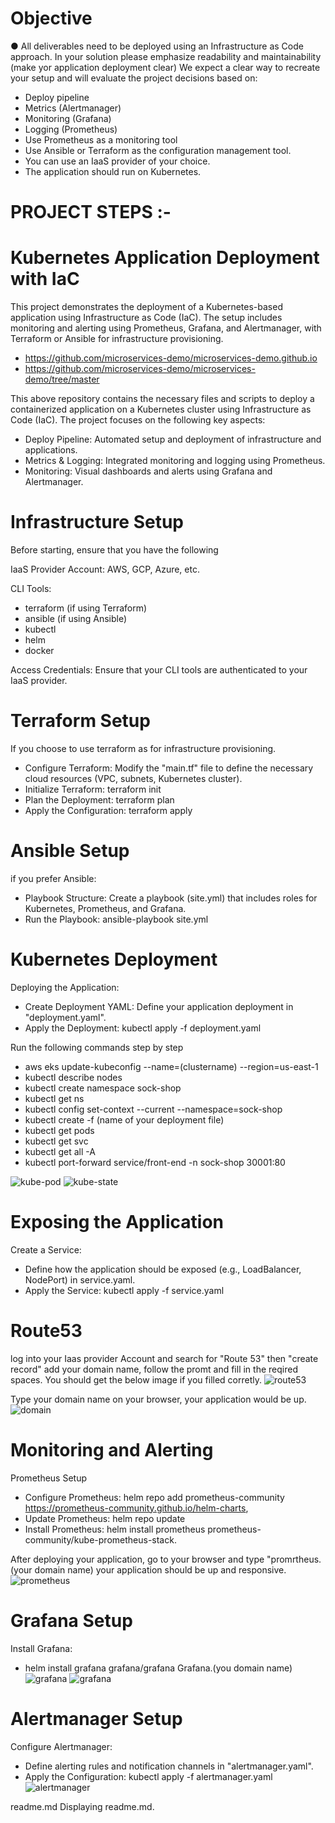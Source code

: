 # Objective

● All deliverables need to be deployed using an Infrastructure as Code approach.
In your solution please emphasize readability and maintainability (make yor
application deployment clear)
We expect a clear way to recreate your setup and will evaluate the project decisions
based on:
- Deploy pipeline
- Metrics (Alertmanager)
- Monitoring (Grafana)
- Logging (Prometheus)
- Use Prometheus as a monitoring tool
- Use Ansible or Terraform as the configuration management tool.
- You can use an IaaS provider of your choice.
- The application should run on Kubernetes.

# PROJECT STEPS :-

# Kubernetes Application Deployment with IaC
This project demonstrates the deployment of a Kubernetes-based application using Infrastructure as Code (IaC). The setup includes monitoring and alerting using Prometheus, Grafana, and Alertmanager, with Terraform or Ansible for infrastructure provisioning. 

- https://github.com/microservices-demo/microservices-demo.github.io
- https://github.com/microservices-demo/microservices-demo/tree/master

This above repository contains the necessary files and scripts to deploy a containerized application on a Kubernetes cluster using Infrastructure as Code (IaC). The project focuses on the following key aspects:

- Deploy Pipeline: Automated setup and deployment of infrastructure and applications.
- Metrics & Logging: Integrated monitoring and logging using Prometheus.
- Monitoring: Visual dashboards and alerts using Grafana and Alertmanager.

# Infrastructure Setup
Before starting, ensure that you have the following

IaaS Provider Account: AWS, GCP, Azure, etc.

CLI Tools:
- terraform (if using Terraform)
- ansible (if using Ansible)
- kubectl
- helm
- docker

Access Credentials: Ensure that your CLI tools are authenticated to your IaaS provider.

# Terraform Setup
If you choose to use terraform as for infrastructure provisioning.

* Configure Terraform: Modify the "main.tf" file to define the necessary cloud resources (VPC, subnets, Kubernetes cluster). 
* Initialize Terraform: terraform init
* Plan the Deployment: terraform plan
* Apply the Configuration: terraform apply

# Ansible Setup
if you prefer Ansible:

* Playbook Structure: Create a playbook (site.yml) that includes roles for Kubernetes, Prometheus, and Grafana.
* Run the Playbook: ansible-playbook site.yml

# Kubernetes Deployment
Deploying the Application: 
* Create Deployment YAML: Define your application deployment in "deployment.yaml".
* Apply the Deployment: kubectl apply -f deployment.yaml

Run the following commands step by step
* aws eks update-kubeconfig --name=(clustername) --region=us-east-1
* kubectl describe nodes
* kubectl create namespace sock-shop
* kubectl get ns
* kubectl config set-context --current --namespace=sock-shop
* kubectl create -f (name of your deployment file)
* kubectl get pods
* kubectl get svc
* kubectl get all -A
* kubectl port-forward service/front-end -n sock-shop 30001:80

![kube-pod](./images/kubernetes%20pod.jpeg)
![kube-state](./images/kube-state.jpeg) 

# Exposing the Application
Create a Service:

* Define how the application should be exposed (e.g., LoadBalancer, NodePort) in service.yaml.
* Apply the Service: kubectl apply -f service.yaml

# Route53 
log into your Iaas provider Account and search for "Route 53" then "create record" add your domain name, follow the promt and fill in the reqired spaces. You should get the below image if you filled corretly.
![route53](./images/route53.PNG)

Type your domain name on your browser, your application would be up.
![domain](./images/www.PNG)

# Monitoring and Alerting
Prometheus Setup
* Configure Prometheus: helm repo add prometheus-community https://prometheus-community.github.io/helm-charts, 
* Update Prometheus: helm repo update
* Install Prometheus: helm install prometheus prometheus-community/kube-prometheus-stack.

After deploying your application, go to your browser and type "promrtheus.(your domain name) your application should be up and responsive.
![prometheus](./images/prometheus.PNG)

# Grafana Setup
Install Grafana:
* helm install grafana grafana/grafana
Grafana.(you domain name) 
![grafana](./images/grafana.PNG)
![grafana](./images/Grafana.jpeg)

# Alertmanager Setup
Configure Alertmanager:

* Define alerting rules and notification channels in "alertmanager.yaml".
* Apply the Configuration: kubectl apply -f alertmanager.yaml
![alertmanager](./images/alertmanager.jpeg)

readme.md
Displaying readme.md.